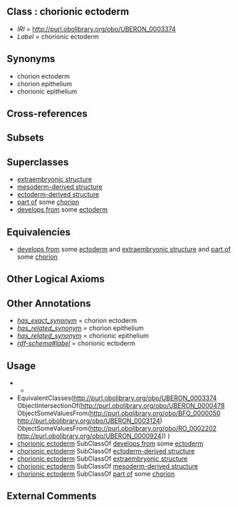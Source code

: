 
## Class : chorionic ectoderm

 * *IRI* = http://purl.obolibrary.org/obo/UBERON_0003374
 * *Label* = chorionic ectoderm

## Synonyms

 * chorion ectoderm
 * chorion epithelium
 * chorionic epithelium

## Cross-references


## Subsets


## Superclasses

 * [extraembryonic structure](../../UBERON/78/UBERON_0000478.md)
 * [mesoderm-derived structure](../../UBERON/20/UBERON_0004120.md)
 * [ectoderm-derived structure](../../UBERON/21/UBERON_0004121.md)
 * [part of](../../BFO/50/BFO_0000050.md) some [chorion](../../UBERON/24/UBERON_0003124.md)
 * [develops from](../../RO/02/RO_0002202.md) some [ectoderm](../../UBERON/24/UBERON_0000924.md)

## Equivalencies

 * [develops from](../../RO/02/RO_0002202.md) some [ectoderm](../../UBERON/24/UBERON_0000924.md) and [extraembryonic structure](../../UBERON/78/UBERON_0000478.md) and [part of](../../BFO/50/BFO_0000050.md) some [chorion](../../UBERON/24/UBERON_0003124.md)

## Other Logical Axioms


## Other Annotations

 * *[has_exact_synonym](../../ym/oboInOwl#hasExactSynonym.md)* = chorion ectoderm
 * *[has_related_synonym](../../ym/oboInOwl#hasRelatedSynonym.md)* = chorion epithelium
 * *[has_related_synonym](../../ym/oboInOwl#hasRelatedSynonym.md)* = chorionic epithelium
 * *[rdf-schema#label](../../el/rdf-schema#label.md)* = chorionic ectoderm

## Usage

 * -
 * EquivalentClasses(<http://purl.obolibrary.org/obo/UBERON_0003374> ObjectIntersectionOf(<http://purl.obolibrary.org/obo/UBERON_0000478> ObjectSomeValuesFrom(<http://purl.obolibrary.org/obo/BFO_0000050> <http://purl.obolibrary.org/obo/UBERON_0003124>) ObjectSomeValuesFrom(<http://purl.obolibrary.org/obo/RO_0002202> <http://purl.obolibrary.org/obo/UBERON_0000924>)) )
 * [chorionic ectoderm](../../UBERON/74/UBERON_0003374.md) SubClassOf [develops from](../../RO/02/RO_0002202.md) some [ectoderm](../../UBERON/24/UBERON_0000924.md)
 * [chorionic ectoderm](../../UBERON/74/UBERON_0003374.md) SubClassOf [ectoderm-derived structure](../../UBERON/21/UBERON_0004121.md)
 * [chorionic ectoderm](../../UBERON/74/UBERON_0003374.md) SubClassOf [extraembryonic structure](../../UBERON/78/UBERON_0000478.md)
 * [chorionic ectoderm](../../UBERON/74/UBERON_0003374.md) SubClassOf [mesoderm-derived structure](../../UBERON/20/UBERON_0004120.md)
 * [chorionic ectoderm](../../UBERON/74/UBERON_0003374.md) SubClassOf [part of](../../BFO/50/BFO_0000050.md) some [chorion](../../UBERON/24/UBERON_0003124.md)

## External Comments


